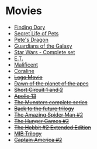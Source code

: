 # Movies
- [Finding Dory](https://www.amazon.com/Finding-Dory-Combo-Digital-Blu-ray/dp/B01FJ4UGF0)
- [Secret Life of Pets](https://www.amazon.com/Secret-Life-Pets-Blu-ray-Digital/dp/B01I5JT9L8)
- [Pete's Dragon](https://www.amazon.com/Petes-Dragon-DVD-Digital-Blu-ray/dp/B01I0RFN38)
- [Guardians of the Galaxy](http://www.amazon.com/Guardians-Galaxy-3D-Blu-ray-DVD/dp/B00N1JQ2UO/)
- [Star Wars - Complete set](http://www.amazon.com/Star-Wars-Complete-Episodes-Blu-ray/dp/B003ZSJ212/)
- [E.T.](http://www.amazon.com/E-T-Extra-Terrestrial-Anniversary-Blu-ray-UltraViolet/dp/B003UESJLK/)
- [Malificent](http://www.amazon.com/Maleficent-2-Disc-Blu-ray-DVD-Digital/dp/B00M4ADWTK/)
- [Coraline](http://www.amazon.com/Coraline-Collectors-Blu-ray-Combo-Pack/dp/B00288KNJU/)
- ~~[Lego Movie](http://www.amazon.com/LEGO-Movie-Blu-ray-UltraViolet-Combo/dp/B00I6JOBTI/)~~
- ~~[Dawn of the planet of the apes](http://www.amazon.com/Dawn-Planet-Apes-Blu-ray-Oldman/dp/B00MH8DU9Q)~~
- ~~[Short Circuit 1 and 2](http://www.amazon.com/Short-Circuit-Blu-ray/dp/B00DRQEU5A/)~~
- ~~[Apollo 13](http://www.amazon.com/Apollo-13-15th-Anniversary-Blu-ray/dp/B00371QQ2U/)~~
- ~~[The Munsters complete series](http://www.amazon.com/Munsters-Complete-Fred-Gwynne/dp/B001DZOCZU/)~~
- ~~[Back to the future trilogy](http://www.amazon.com/gp/product/B0054OGQOQ/)~~
- ~~[The Amazing Spider Man #2](http://www.amazon.com/Amazing-Spider-Man-Blu-Ray-UltraViolet-Combo/dp/B00JPS6A3O/)~~
- ~~[The Hunger Games #2](http://www.amazon.com/Hunger-Games-Catching-Blu-ray-UltraViolet/dp/B008JFUS8M/)~~
- ~~[The Hobbit #2 Extended Edition](http://www.amazon.com/Hobbit-Desolation-Blu-ray-Richard-Armitage/dp/B00MG4RIXU/)~~
- ~~[MIB Trilogy]()~~
- ~~[Captain America #2](http://www.amazon.com/Captain-America-Soldier-Blu-ray-Digital/dp/B00KHD5FK0/)~~
